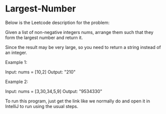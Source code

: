 # Largest-Number
Below is the Leetcode description for the problem:

Given a list of non-negative integers nums, arrange them such that they form the largest number and return it.

Since the result may be very large, so you need to return a string instead of an integer.

Example 1:

Input: nums = [10,2]
Output: "210"

Example 2:

Input: nums = [3,30,34,5,9]
Output: "9534330"


To run this program, just get the link like we normally do and open it in IntelliJ to run using the usual steps.
